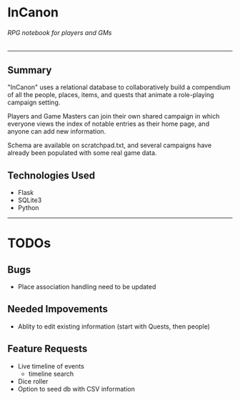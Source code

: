 # InCanon #
###### RPG notebook for players and GMs ######

---

## Summary ##

"InCanon" uses a relational database to collaboratively build a compendium of
all the people, places, items, and quests that animate a role-playing campaign setting.

Players and Game Masters can join their own shared campaign in which everyone
views the index of notable entries as their home page, and anyone can add new information.

Schema are available on scratchpad.txt, and several campaigns have
already been populated with some real game data.

## Technologies Used ##

- Flask
- SQLite3
- Python

---

# TODOs #

## Bugs ##
- Place association handling need to be updated

## Needed Impovements ##
- Ablity to edit existing information (start with Quests, then people)

## Feature Requests ##
- Live timeline of events
    - timeline search
- Dice roller
- Option to seed db with CSV information


